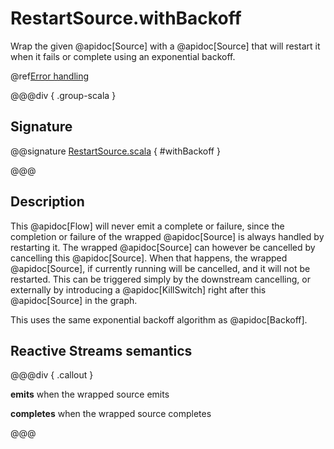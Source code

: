 # RestartSource.withBackoff

Wrap the given @apidoc[Source] with a @apidoc[Source] that will restart it when it fails or complete using an exponential backoff.

@ref[Error handling](../index.md#error-handling)

@@@div { .group-scala }

## Signature

@@signature [RestartSource.scala](/akka-stream/src/main/scala/akka/stream/scaladsl/RestartSource.scala) { #withBackoff }

@@@

## Description

This @apidoc[Flow] will never emit a complete or failure, since the completion or failure of the wrapped @apidoc[Source]
is always handled by restarting it. The wrapped @apidoc[Source] can however be cancelled by cancelling this @apidoc[Source].
When that happens, the wrapped @apidoc[Source], if currently running will be cancelled, and it will not be restarted.
This can be triggered simply by the downstream cancelling, or externally by introducing a @apidoc[KillSwitch] right
after this @apidoc[Source] in the graph.

This uses the same exponential backoff algorithm as @apidoc[Backoff].

## Reactive Streams semantics

@@@div { .callout }

**emits** when the wrapped source emits

**completes** when the wrapped source completes

@@@
